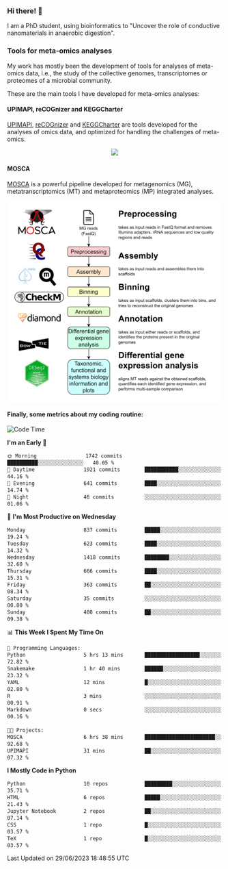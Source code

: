 ### Hi there! 👋

I am a PhD student, using bioinformatics to "Uncover the role of conductive nanomaterials in anaerobic digestion".

### Tools for meta-omics analyses

My work has mostly been the development of tools for analyses of meta-omics data, i.e., the study of the collective genomes, transcriptomes or proteomes of a microbial community.

These are the main tools I have developed for meta-omics analyses:

#### UPIMAPI, reCOGnizer and KEGGCharter

[UPIMAPI](https://github.com/iquasere/UPIMAPI), [reCOGnizer](https://github.com/iquasere/reCOGnizer) and [KEGGCharter](https://github.com/iquasere/KEGGCharter) are tools developed for the analyses of omics data, and optimized for handling the challenges of meta-omics.

<p align="center">
    <img src="assets/annotation_paper.png">
</p>

#### MOSCA

[MOSCA](https://github.com/iquasere/MOSCA) is a powerful pipeline developed for metagenomics (MG), metatranscriptomics (MT) and metaproteomics (MP) integrated analyses.

<p align="center">
    <img src="assets/mosca_workflow.png" align="center" width="700">
</p>


#### Finally, some metrics about my coding routine:

<!--START_SECTION:waka-->
![Code Time](http://img.shields.io/badge/Code%20Time-599%20hrs%202%20mins-blue)

**I'm an Early 🐤** 

```text
🌞 Morning                1742 commits        ██████████░░░░░░░░░░░░░░░   40.05 % 
🌆 Daytime                1921 commits        ███████████░░░░░░░░░░░░░░   44.16 % 
🌃 Evening                641 commits         ████░░░░░░░░░░░░░░░░░░░░░   14.74 % 
🌙 Night                  46 commits          ░░░░░░░░░░░░░░░░░░░░░░░░░   01.06 % 
```
📅 **I'm Most Productive on Wednesday** 

```text
Monday                   837 commits         █████░░░░░░░░░░░░░░░░░░░░   19.24 % 
Tuesday                  623 commits         ████░░░░░░░░░░░░░░░░░░░░░   14.32 % 
Wednesday                1418 commits        ████████░░░░░░░░░░░░░░░░░   32.60 % 
Thursday                 666 commits         ████░░░░░░░░░░░░░░░░░░░░░   15.31 % 
Friday                   363 commits         ██░░░░░░░░░░░░░░░░░░░░░░░   08.34 % 
Saturday                 35 commits          ░░░░░░░░░░░░░░░░░░░░░░░░░   00.80 % 
Sunday                   408 commits         ██░░░░░░░░░░░░░░░░░░░░░░░   09.38 % 
```


📊 **This Week I Spent My Time On** 

```text
💬 Programming Languages: 
Python                   5 hrs 13 mins       ██████████████████░░░░░░░   72.82 % 
Snakemake                1 hr 40 mins        ██████░░░░░░░░░░░░░░░░░░░   23.32 % 
YAML                     12 mins             █░░░░░░░░░░░░░░░░░░░░░░░░   02.80 % 
R                        3 mins              ░░░░░░░░░░░░░░░░░░░░░░░░░   00.91 % 
Markdown                 0 secs              ░░░░░░░░░░░░░░░░░░░░░░░░░   00.16 % 

🐱‍💻 Projects: 
MOSCA                    6 hrs 38 mins       ███████████████████████░░   92.68 % 
UPIMAPI                  31 mins             ██░░░░░░░░░░░░░░░░░░░░░░░   07.32 % 
```

**I Mostly Code in Python** 

```text
Python                   10 repos            █████████░░░░░░░░░░░░░░░░   35.71 % 
HTML                     6 repos             █████░░░░░░░░░░░░░░░░░░░░   21.43 % 
Jupyter Notebook         2 repos             ██░░░░░░░░░░░░░░░░░░░░░░░   07.14 % 
CSS                      1 repo              █░░░░░░░░░░░░░░░░░░░░░░░░   03.57 % 
TeX                      1 repo              █░░░░░░░░░░░░░░░░░░░░░░░░   03.57 % 
```




 Last Updated on 29/06/2023 18:48:55 UTC
<!--END_SECTION:waka-->
